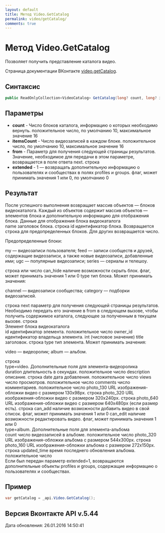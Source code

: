 ```yaml
---
layout: default
title: Метод Video.GetCatalog
permalink: video/getCatalog/
comments: true
---
```

# Метод Video.GetCatalog
Позволяет получить представление каталога видео.

Страница документации ВКонтакте [video.getCatalog](https://vk.com/dev/video.getCatalog).

## Синтаксис
``` csharp
public ReadOnlyCollection<VideoCatalog> GetCatalog(long? count, long? itemsCount, string from, bool? extended)
```

## Параметры
+ **count** - Число блоков каталога, информацию о которых необходимо вернуть. положительное число, по умолчанию 10, максимальное значение 16
+ **itemsCount** - Число видеозаписей в каждом блоке. положительное число, по умолчанию 10, максимальное значение 16
+ **from** - Параметр для получения следующей страницы результатов. Значение, необходимое для передачи в этом параметре, возвращается в поле ответа next. строка
+ **extended** - 1 — возвращать дополнительную информацию о пользователях и сообществах в полях profiles и groups. флаг, может принимать значения 1 или 0, по умолчанию 0

## Результат
После успешного выполнения возвращает массив объектов — блоков видеокаталога. Каждый из объектов содержит массив объектов — элементов блока и дополнительную информацию для отображения блока. 
Данные для отображения блока видеокаталога  
name заголовок блока. 
 строка id идентификатор блока. Возвращается строка для предопределенных блоков. Для других возвращается число. 

 Предопределенные блоки: 



my — видеозаписи пользователя; 
feed — записи сообществ и друзей, содержащие видеозаписи, а также новые видеозаписи, добавленные ими; 
ugc — популярные видеозаписи; 
series — сериалы и телешоу. 


 строка или число can_hide наличие возможности скрыть блок. 
 флаг, может принимать значения 1 или 0 type тип блока. Может принимать значения: 



channel — видеозаписи сообщества; 
category — подборки видеозаписей. 

 строка next параметр для получения следующей страницы результатов. Необходимо передать его значение в from в следующем вызове, чтобы получить содержимое каталога, следующее за полученным в текущем вызове. 
 строка  
Элемент блока видеокаталога  
id идентификатор элемента. 
 положительное число owner_id идентификатор владельца элемента. 
 int (числовое значение) title заголовок. 
 строка type тип элемента. Может принимать значения: 



video — видеоролик; 
album — альбом. 

 строка  
type=video. Дополнительные поля для элемента-видеоролика  
duration длительность в секундах. 
 положительное число description описание. 
 строка date дата добавления. 
 положительное число views число просмотров. 
 положительное число comments число комментариев. 
 положительное число photo_130 URL изображения-обложки видео с размером 130x98px. 
 строка photo_320 URL изображения-обложки видео с размером 320x240px. 
 строка photo_640 URL изображения-обложки видео с размером 640x480px (если размер есть). 
 строка can_add наличие возможности добавить видео в свой список. 
 флаг, может принимать значения 1 или 0 can_edit наличие возможности редактировать видео. 
 флаг, может принимать значения 1 или 0  
type=album. Дополнительные поля для элемента-альбома  
count число видеозаписей в альбоме. 
 положительное число photo_320 URL изображения-обложки альбома с размером 544x300px. 
 строка photo_160 URL изображения-обложки альбома с размером 272x150px. 
 строка updated_time время последнего обновления альбома. 
 положительное число  
Если был передан параметр extended=1, возвращаются дополнительные объекты profiles и groups, содержащие информацию о пользователях и сообществах.

## Пример
``` csharp
var getCatalog = _api.Video.GetCatalog();
```

## Версия Вконтакте API v.5.44
Дата обновления: 26.01.2016 14:50:41
